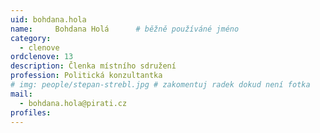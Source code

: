 ```yaml
---
uid: bohdana.hola
name:     Bohdana Holá  	# běžně používáné jméno
category:
  - clenove
ordclenove: 13
description: Členka místního sdružení
profession: Politická konzultantka
# img: people/stepan-strebl.jpg # zakomentuj radek dokud není fotka
mail:
  - bohdana.hola@pirati.cz
profiles:
---
```

